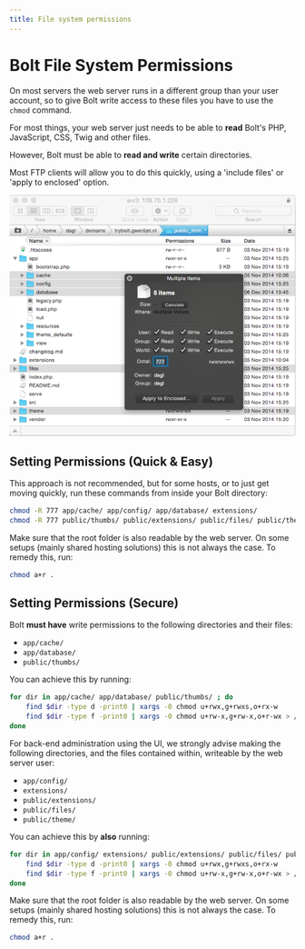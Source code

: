 ```yaml
---
title: File system permissions
---
```

Bolt File System Permissions
============================

On most servers the web server runs in a different group than your user
account, so to give Bolt write access to these files you have to use the
`chmod` command.

For most things, your web server just needs to be able to **read** Bolt's PHP,
JavaScript, CSS, Twig and other files.

However, Bolt must be able to **read and write** certain directories.

Most FTP clients will allow you to do this quickly, using a 'include files' or
'apply to enclosed' option.

<a href="/files/ftp-chmod.png" class="popup"><img src="/files/ftp-chmod.png" width="590"></a><br>

Setting Permissions (Quick & Easy)
----------------------------------

This approach is not recommended, but for some hosts, or to just get moving
quickly, run these commands from inside your Bolt directory:

```bash
chmod -R 777 app/cache/ app/config/ app/database/ extensions/
chmod -R 777 public/thumbs/ public/extensions/ public/files/ public/theme/
```

Make sure that the root folder is also readable by the web server. On some
setups (mainly shared hosting solutions) this is not always the case. To remedy
this, run:

```bash
chmod a+r .
```

Setting Permissions (Secure)
----------------------------

Bolt **must have** write permissions to the following directories and their
files:

  * `app/cache/`
  * `app/database/`
  * `public/thumbs/`

You can achieve this by running:

```bash
for dir in app/cache/ app/database/ public/thumbs/ ; do
    find $dir -type d -print0 | xargs -0 chmod u+rwx,g+rwxs,o+rx-w
    find $dir -type f -print0 | xargs -0 chmod u+rw-x,g+rw-x,o+r-wx > /dev/null 2>&1
done
```

For back-end administration using the UI, we strongly advise making the
following directories, and the files contained within, writeable by the web
server user:

  * `app/config/`
  * `extensions/`
  * `public/extensions/`
  * `public/files/`
  * `public/theme/`

You can achieve this by **also** running:

```bash
for dir in app/config/ extensions/ public/extensions/ public/files/ public/theme/ ; do
    find $dir -type d -print0 | xargs -0 chmod u+rwx,g+rwxs,o+rx-w
    find $dir -type f -print0 | xargs -0 chmod u+rw-x,g+rw-x,o+r-wx > /dev/null 2>&1
done
```

Make sure that the root folder is also readable by the web server. On some
setups (mainly shared hosting solutions) this is not always the case. To remedy
this, run:

```bash
chmod a+r .
```
